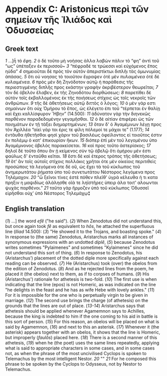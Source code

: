 # Appendix C: Aristonicus περὶ τῶν σημείων τῆς Ἰλιάδος καὶ Ὀδυσσείας


## Greek text

*1* ...]ἦ τὸ *ἔφη*.
*2* ὁ δὲ τοῦτο μὴ νοήσας ἀλλα λαβὼν πάλιν τὸ <q>φη</q> ἀντὶ τοῦ <q>ως</q> ὑπέταξεν ἐκ περισσοῦ~
*3* “πέφραδέ τε τρώεσσι καὶ εὐχόμενος ἔπος ηύδα”
*4* σημειοῦται δὲ πρὸς τὸν αὐτὸν ἀπεριστίκτωι διπλῆι τὰς ὁμωνυμίας ἁπάσας.
*5* ὅτι οὐ νοησας τὸ τοιοῦτον ἔγραψεν ὁτὲ μὲν *πυλαιμένεα* ὁτὲ δὲ *κυλαιμένεα*. 
*6* πρὸς μὲν δὴ Ζηνόδοτον αὐτῷ ἠ παράθεσις τῆς περιεστιγμένης διπλῆς προς εκάστην γραφὴν ἀκριβέστερον θεωρεῖται;
*7* τὸν δὲ ὀβελὸν ἔλαβεν, ἐκ τῆς  Ζηνοδότου διορθώσεως:
*8* παρετίθει δὲ αὐτὸν τοῖς ἐκβαλλομένοις ἐκ τῆς ποιήσεως στίχοις ὡς τοῖς νεκροῖς τῶν ἀνθρώπων.
*9* τῆς δὲ ἀθετήσεως αὐτῷ διττὸς ὁ λόγος;
*10* ὁ μὲν γάρ εστι σημαίνων ὅτι οὐχ Ὁμήρου τὸ ἔπος, ὡς ἐλέγετο ἐπι τοῦ  “τέρπεται ἐν θαλίῃ καὶ ἔχει καλλίσφυρον Ἥβην” (14.500):
*11* ἀδύνατον γὰρ τὴν διηνεκῶς παρθένον παραδεδομένην γεγαμῆσθαι.
*12* ὁ δὲ αἰτίαν ἐπιφέρει ὡς τῶν ποιημάτων ἐν τῇ τάξει διημαρτημένων;
*13* ὅταν δ'  ὁ  Ἀγαμέμνων λέγῃ προς τὸν  Ἀχιλλέα  “αἰεὶ γάρ τοι έρις τε φίλη πόλεμοί τε μάχαι τε” (1.177);
*14* ἐντᾶυθα ἠθετῆσθαι φησὶ χάριν τοῦ βασιλέως ὀφείλοντος εἰ τοιοῦτος ἐστιν ἐν πολέμῳ ὁ κατ' ἐπικουρίαν ἥκων.
*15* διόπερ ἐπὶ μὲν τοῦ λεγομένου ὑπο Ἀγαμέμνονος ὀβελὸς παρακείσεται.
*16* καὶ προς τοῦτο ἀστερίσκος;
*17* δηλοῖ δὲ τοῦτο ὅπου ἂν ᾐ κείμενος σὺν τῷ ὀβελῷ ὅτι ὁμήρου μέν ἐστι φαύλως δ' ἐνταῦθα κεῖται.
*18* ἔστι δὲ καὶ έτερος τρόπος τῆς ἀθετήσεως;
*19* ὅτ' ἂν τοῖς αὐτοῖς στίχοις πολλάκις χρῆται ὁτε μὲν οἰκείοις περιτιθεὶς προσώποις τὰ λεγόμενα ὁτε δὲ οὕ, ὡς ἔχει τὰ τοῦ κύκλωπος τοῦ ἀνημερωτάτου ῥήματα ὑπο τοῦ συνετωτάτου Νέστορος λεγόμενα προς Τηλέμαχον. 
*20* “ὦ ξεῖνοι τίνες ἐστὲ πόθεν πλεῖθ' ὑγρὰ κέλευθα ἠ τι κατα πρηξιν η μαψιδίως ἀλάλησθε οῖά τε ληϊστῆρες ὑπειρ άλα τοιτ' αλοωνται ψυχὰς παρθένοι.” *21* ταῦτα γὰρ ἥρμοζεν ὑπὸ τοῦ κύκλωπος  Ὀδυσσεῖ εἰρῆσθαι οὐχ' ὑπὸ  Νέστορος Τηλεμάχῳ⁑
   


## English translation

(*1*) ...] the word *efê* ("he said").
(*2*) When Zenodotus did not understand this, but once again took *fê* as equivalent to *hôs*, he attached the superfluous line (*Iliad* 14.500):
(*3*) "He showed it to the Trojans, and boasting spoke."
(*4*) In response to (the same) Zenodotus, Aristarchus marks all instances of synonymous expressions with an undotted *diplê*,
(*5*) because Zenodotus writes sometimes "Pylaimenes" and sometimes "Kylaimenes" since he did not understand this sort of thing.
(*6*) In response to Zenodotus, his (Aristarchus’) placement of the dotted diple more specifically against each reading can be observed.
(*7*) He (Aristarchus) took (over) the obelos from the edition of Zenodotus.
(*8*) And as he rejected lines from the poem, he placed it (the obelos) next to them, as if to corpses of humans.
(*9*) His (Aristarchus') rationale for athetesis is two-fold.
(*10*) The first use is when indicating that the line (epos) is not Homeric, as was indicated on the line "he delights in the feast and he has as wife Hebe with lovely ankles."
(*11*) For it is impossible for the one who is perpetually virgin to be given in marriage.
(*12*) The second use brings the charge (of athetesis) on the grounds that the lines are out of place.
(*13-14*) Aristarchus says that athetesis should be applied whenever Agamemnon says to Achilles, because the king is indebted to him if the one coming to his aid in battle is this sort of person.
(*15*) For this reason, an obelos will be placed on what is said by Agamemnon,
(*16*) and next to this an asterisk.
(*17*) Whenever it (the asterisk) appears together with an obelos, it shows that the line is Homeric, but improperly (*faulôs*) placed here.
(*18*) There is a second manner of this athetesis,
(*19*) when he (the poet) uses the same lines repeatedly, applying what is said to appropriate characters in some cases, and in some cases not, as when the phrase of the most uncivilised Cyclops is spoken to Telemachus by the most intelligent Nestor.
*20* ""
*21* For he composed this phrase to be spoken by the Cyclops to Odysseus, not by Nestor to Telemachus.
